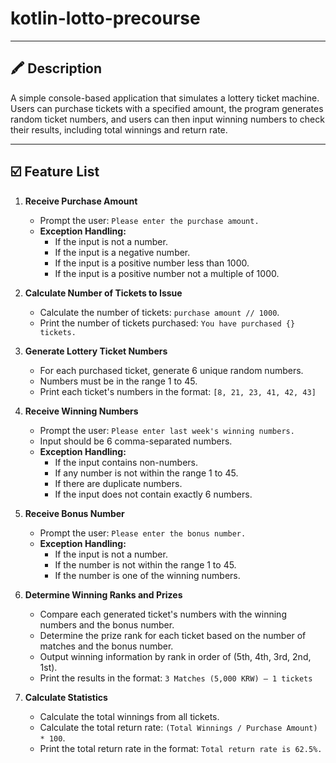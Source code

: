 # kotlin-lotto-precourse

---

## 🖍️ Description

A simple console-based application that simulates a lottery ticket machine. 
Users can purchase tickets with a specified amount, the program generates random ticket numbers, and users can then input winning numbers to check their results, including total winnings and return rate.

---

## ☑️ Feature List

1.  **Receive Purchase Amount**
    * Prompt the user: `Please enter the purchase amount.`
    * **Exception Handling:**
        * If the input is not a number.
        * If the input is a negative number.
        * If the input is a positive number less than 1000.
        * If the input is a positive number not a multiple of 1000.


2.  **Calculate Number of Tickets to Issue**
    * Calculate the number of tickets: `purchase amount // 1000`.
    * Print the number of tickets purchased: `You have purchased {} tickets.`

    
3.  **Generate Lottery Ticket Numbers**
    * For each purchased ticket, generate 6 unique random numbers.
    * Numbers must be in the range 1 to 45.
    * Print each ticket's numbers in the format: `[8, 21, 23, 41, 42, 43]`


4.  **Receive Winning Numbers**
    * Prompt the user: `Please enter last week's winning numbers.`
    * Input should be 6 comma-separated numbers.
    * **Exception Handling:**
        * If the input contains non-numbers.
        * If any number is not within the range 1 to 45.
        * If there are duplicate numbers.
        * If the input does not contain exactly 6 numbers.


5.  **Receive Bonus Number**
    * Prompt the user: `Please enter the bonus number.`
    * **Exception Handling:**
        * If the input is not a number.
        * If the number is not within the range 1 to 45.
        * If the number is one of the winning numbers.


6.  **Determine Winning Ranks and Prizes**
    * Compare each generated ticket's numbers with the winning numbers and the bonus number.
    * Determine the prize rank for each ticket based on the number of matches and the bonus number.
    * Output winning information by rank in order of (5th, 4th, 3rd, 2nd, 1st).
    * Print the results in the format: `3 Matches (5,000 KRW) – 1 tickets`


7.  **Calculate Statistics**
    * Calculate the total winnings from all tickets.
    * Calculate the total return rate: `(Total Winnings / Purchase Amount) * 100`.
    * Print the total return rate in the format: `Total return rate is 62.5%.`